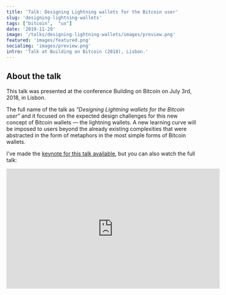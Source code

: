 ```yaml
---
title: 'Talk: Designing Lightning wallets for the Bitcoin user'
slug: 'designing-lightning-wallets'
tags: ["bitcoin",  "ux"]
date: '2019-11-29'
image: '/talks/designing-lightning-wallets/images/preview.png'
featured: 'images/featured.png'
socialimg: 'images/preview.png'
intro: 'Talk at Building on Bitcoin (2018), Lisbon.'
---
```


## About the talk

This talk was presented at the conference Building on Bitcoin on July 3rd, 2018, in Lisbon.

The full name of the talk as *"Designing Lightning wallets for the Bitcoin user"* and it focused on the expected design challenges for this new concept of Bitcoin wallets — the lightning wallets. A new learning curve will be imposed to users beyond the already existing complexities that were abstracted in the form of metaphors in the most simple forms of Bitcoin wallets.

I've made the [keynote for this talk available](https://drive.google.com/file/d/1A1bnEhp885rbqmZBKseVrNu1cygwxm3l/view?usp=sharing), but you can also watch the full talk:

<iframe width="560" height="315" src="https://www.youtube-nocookie.com/embed/XORDEX-RrAI" frameborder="0" allow="accelerometer; autoplay; encrypted-media; gyroscope; picture-in-picture" allowfullscreen></iframe>